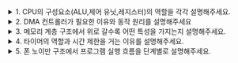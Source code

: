 <!-- <details>
    <summary></summary>
    <br>
</details> -->

<details>
    <summary> 1. CPU의 구성요소(ALU,제어 유닛,레지스터)의 역할을 각각 설명해주세요.</summary>
    <br>
    
**"CPU는 세 가지 핵심 구성 요소가 협력해서 명령어를 처리합니다."**

**ALU는 실제 계산을 담당하는 CPU의 핵심입니다.** 덧셈, 뺄셈 같은 산술 연산뿐만 아니라 AND, OR 같은 논리 연산과 비트 시프트 연산까지 모든 데이터 처리 작업을 수행합니다. 마치 계산기 역할을 하면서 프로그램이 요구하는 모든 연산을 실행합니다.

**제어 유닛은 CPU 전체를 지휘하는 지휘관 역할입니다.** 메모리에서 가져온 명령어를 해석해서 어떤 작업을 해야 하는지 파악하고, ALU와 레지스터, 메모리에 적절한 제어 신호를 보내서 명령어가 올바른 순서로 실행되도록 조율합니다.

**레지스터는 CPU 내부의 초고속 임시 저장공간입니다.** 현재 처리 중인 데이터나 명령어, 메모리 주소 등을 저장해서 빠른 접근이 가능하게 합니다. 프로그램 카운터는 다음 실행할 명령어 위치를, 누산기는 연산 결과를 저장하는 식으로 각각 전문적인 역할을 담당합니다.

</details>

<details>
    <summary>2. DMA 컨트롤러가 필요한 이유와 동작 원리를 설명해주세요</summary>
    <br>

**"DMA는 CPU를 데이터 전송 작업에서 해방시켜 시스템 전체 효율성을 크게 향상시킵니다."**

**CPU가 모든 데이터 이동을 직접 담당하면 비효율적입니다.** 예를 들어 하드디스크에서 메모리로 1GB 파일을 복사할 때 CPU가 직접 처리하면 그 시간 동안 다른 중요한 작업을 전혀 할 수 없습니다. 이는 마치 회사 대표가 직접 택배를 나르는 것과 같은 자원 낭비입니다.

**DMA 컨트롤러는 독립적인 데이터 전송 전담 부서 같은 역할을 합니다.** CPU는 "이 파일을 여기서 저기로 옮겨줘"라고 명령만 내리고 바로 다른 작업을 시작할 수 있습니다. DMA 컨트롤러가 알아서 데이터를 블록 단위로 연속해서 전송하고, 모든 작업이 끝나면 인터럽트로 완료를 알려줍니다.

**결과적으로 CPU 활용률이 극적으로 향상됩니다.** 대용량 데이터 전송이 자주 발생하는 현대 시스템에서는 필수적인 기술이고, 특히 SSD나 네트워크 카드 같은 고속 I/O 장치에서는 DMA 없이는 제대로 된 성능을 낼 수 없습니다.

</details>

<details>
    <summary> 3. 메모리 계층 구조에서 위로 갈수록 어떤 특성을 가지는지 설명해주세요.</summary>
    <br>

**CPU에 가까운 상위 계층일수록 속도는 빨라지지만 용량은 작아지고 비용은 비싸집니다.** 이는 물리적 한계와 경제성 때문인데, 가장 빠른 메모리를 만들려면 복잡한 회로와 고급 소재가 필요해서 비용이 기하급수적으로 증가합니다.

**레지스터는 CPU 내부에 있어서 가장 빠르지만 몇십 개 정도만 존재하고, 캐시는 수 MB, 주기억장치는 수십 GB, 하드디스크는 수 TB 규모입니다.** 접근 속도는 레지스터가 1클록, 캐시가 수 클록, 메모리가 수십 클록, 디스크가 수백만 클록 정도의 차이가 납니다.

**이런 계층 구조 덕분에 대부분의 경우 빠른 속도를 경험할 수 있습니다.** 자주 사용하는 데이터는 상위 계층에 캐싱되어 빠르게 접근하고, 가끔 사용하는 데이터만 느린 하위 계층에서 가져오므로 전체적인 평균 성능이 크게 향상됩니다.

**실무에서는** 이런 특성을 이해하고 데이터 접근 패턴을 최적화해서 캐시 효율성을 높이는 것이 성능 개선의 핵심입니다.

</details>

<details>
    <summary>4. 타이머의 역할과 시간 제한을 거는 이유를 설명해주세요.</summary>
    <br>

**"타이머는 공정한 멀티태스킹을 가능하게 하는 핵심 메커니즘입니다."**

**타이머가 없다면 한 프로그램이 CPU를 독점할 수 있습니다.** 악의적이지 않더라도 무한루프에 빠진 프로그램이 시스템 전체를 먹통으로 만들 수 있고, 다른 프로그램들은 실행 기회조차 얻지 못합니다.

**타이머는 일정 시간마다 강제로 인터럽트를 발생시켜서 운영체제가 제어권을 되찾을 수 있게 합니다.** 마치 회의에서 발언 시간을 제한하는 것처럼, 각 프로세스가 공정하게 CPU를 사용할 수 있도록 중재자 역할을 합니다.

**또한 정확한 시간 측정 기능도 제공합니다.** 각 프로세스가 얼마나 CPU를 사용했는지 측정해서 스케줄링 알고리즘에 필요한 정보를 제공하고, 시스템 모니터링이나 성능 분석에도 활용됩니다.

**실무에서는** 웹 서버에서 요청 처리 시간을 제한하거나, 배치 작업의 실행 시간을 모니터링하는 등 다양한 용도로 활용됩니다. 타이머 없이는 현대적인 멀티태스킹 운영체제가 불가능합니다.

</details>

<details>
    <summary>5. 폰 노이만 구조에서 프로그램 실행 흐름을 단계별로 설명해주세요.</summary>
    <br>

**"폰 노이만 구조는 저장된 프로그램 개념을 기반으로 체계적으로 명령어를 처리합니다."**

**첫 번째 단계인 인출에서는 다음에 실행할 명령어를 메모리에서 가져옵니다.** 프로그램 카운터가 가리키는 주소의 명령어를 읽어와서 명령어 레지스터에 저장하고, 프로그램 카운터를 다음 명령어로 증가시킵니다.

**해독 단계에서는 제어 유닛이 가져온 명령어를 분석합니다.** 이 명령어가 덧셈인지, 메모리 접근인지, 분기 명령인지 파악하고, 어떤 데이터가 필요한지, 어떤 구성 요소들이 동작해야 하는지 결정합니다.

**실행 단계에서는 실제 작업이 이루어집니다.** ALU에서 계산을 수행하거나, 메모리에서 데이터를 읽어오거나, 결과를 저장하는 등 명령어가 요구하는 동작을 실제로 처리합니다.

**저장 단계에서는 실행 결과를 적절한 위치에 보관합니다.** 계산 결과를 레지스터나 메모리에 저장하고, 필요하면 상태 플래그도 업데이트합니다.

**이 과정이 반복되면서 프로그램이 순차적으로 실행됩니다.** 분기 명령을 만나면 프로그램 카운터가 다른 주소로 점프하지만, 기본적인 실행 사이클은 동일합니다. 현대 CPU는 이 과정을 초당 수십억 번 반복해서 복잡한 작업을 처리합니다.

</details>
